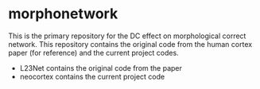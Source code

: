 # morphonetwork
This is the primary repository for the DC effect on morphological correct network. This repository contains the original code from the human cortex paper (for reference) and the current project codes. 
-   L23Net contains the original code from the paper
-   neocortex contains the current project code 
